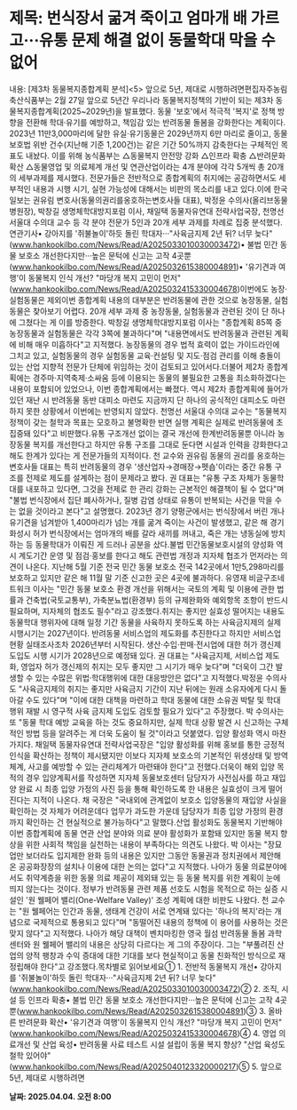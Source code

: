 # **제목: 번식장서 굶겨 죽이고 엄마개 배 가르고···유통 문제 해결 없이 동물학대 막을 수 없어**

  내용: [제3차 동물복지종합계획 분석]<5> 앞으로 5년, 제대로 시행하려면편집자주농림축산식품부는 2월 27일 앞으로 5년간 우리나라 동물복지정책의 기반이 되는 제3차 동물복지종합계획(2025~2029년)을 발표했다. 동물 '보호'에서 적극적 '복지'로 정책 방향을 전환해 학대·유기를 예방하고, 책임감 있는 반려동물 돌봄을 강화한다는 계획이다. 2023년 11만3,000마리에 달한 유실·유기동물은 2029년까지 6만 마리로 줄이고, 동물보호법 위반 건수(지난해 기준 1,200건)는 같은 기간 50%까지 감축한다는 구체적인 목표도 내놨다. 이를 위해 농식품부는 △동물복지 안전망 강화 △인프라 확충 △반려문화 확산 △동물영업 및 의료체계 개선 및 연관산업이라는 4개 분야에 각각 5개씩 총 20개의 세부과제를 제시했다. 전문가들은 전반적으로 종합계획의 취지에는 공감하면서도 세부적인 내용과 시행 시기, 실현 가능성에 대해서는 비판의 목소리를 내고 있다.이에 한국일보는 권유림 변호사(동물의권리를옹호하는변호사들 대표), 박정윤 수의사(올리브동물병원장), 박창길 생명체학대방지포럼 이사, 채일택 동물자유연대 전략사업국장, 천명선 서울대 수의대 교수 등 각 분야 전문가 5인과 20개 세부 과제를 차례로 집중 분석했다.연관기사• 강아지를 '쥐불놀이'하듯 돌린 학대자···"사육금지제 2년 뒤? 너무 늦다"(www.hankookilbo.com/News/Read/A2025033010030003472)• 불법 민간 동물 보호소 개선한다지만···높은 문턱에 신고는 고작 4곳뿐(www.hankookilbo.com/News/Read/A2025032615380004891)• '유기견과 여행'이 동물복지 인식 개선? "마당개 복지 고민이 먼저"(www.hankookilbo.com/News/Read/A2025032415330004678)이번에도 농장·실험동물은 제외이번 종합계획 내용의 대부분은 반려동물에 관한 것으로 농장동물, 실험동물은 찾아보기 어렵다. 20개 세부 과제 중 농장동물, 실험동물과 관련된 것이 단 하나에 그쳤다는 게 이를 방증한다. 박창길 생명체학대방지포럼 이사는 "종합계획 85쪽 중 농장동물과 실험동물은 각각 3쪽에 불과하다"며 "내용면에서도 반려동물과 관련된 계획에 비해 매우 미흡하다"고 지적했다. 농장동물의 경우 법적 효력이 없는 가이드라인에 그치고 있고, 실험동물의 경우 실험동물 교육·컨설팅 및 지도·점검 관리를 이해 충돌이 있는 산업 지향적 전문가 단체에 위임하는 것이 검토되고 있어서다.더불어 제2차 종합계획에는 경주마·지역축제·소싸움 등에 이용되는 동물의 불필요한 고통을 최소화하겠다는 내용이 포함되어 있었으나, 이번 종합계획에서는 빠졌다. 역시 제2차 종합계획에 들어가 있던 재난 시 반려동물 동반 대피소 마련도 지금까지 단 하나의 공식적인 대피소도 마련하지 못한 상황에서 이번에는 반영되지 않았다. 천명선 서울대 수의대 교수는 "동물복지 정책이 갖는 철학과 목표는 모호하고 불명확한 반면 실행 계획은 실제로 반려동물에 초집중돼 있다"고 비판했다.유통 구조개선 없이는 결국 개선에 한계반려동물뿐 아니라 농장동물 복지를 개선한다고 하지만 유통 구조를 그대로 둔다면 시설과 인력을 강화한다고 해도 한계가 있다는 게 전문가들의 지적이다. 천 교수와 권유림 동물의 권리를 옹호하는 변호사들 대표는 특히 반려동물의 경우 '생산업자→경매장→펫숍'이라는 중간 유통 구조를 전제로 제도를 설계하는 점이 문제라고 봤다. 권 대표는 "유통 구조 자체가 동물학대를 내포하고 있다면, 그것을 전제로 한 관리 강화는 근본적인 해결책이 될 수 없다"며 "불법 번식장에서 집단 폐사하거나, 질병 감염 상태로 유통이 반복되는 사건을 막을 수는 없을 것이라고 본다"고 설명했다. 2023년 경기 양평군에서는 번식장에서 버린 개나 유기견을 넘겨받아 1,400마리가 넘는 개를 굶겨 죽이는 사건이 발생했고, 같은 해 경기 화성시 허가 번식장에서는 엄마개의 배를 갈라 새끼를 꺼내고, 죽은 개는 냉동실에 방치하는 등 동물학대가 이뤄진 게 드러나 공분을 샀다.불법 민간동물보호시설의 양성화 역시 계도기간 운영 및 점검·홍보를 한다고 해도 관련법 개정과 지자체 협조가 먼저라는 의견이 나온다. 지난해 5월 기준 전국 민간 동물 보호소 전국 142곳에서 1만5,298마리를 보호하고 있지만 같은 해 11월 말 기준 신고한 곳은 4곳에 불과하다. 유영재 비글구조네트워크 이사는 "민간 동물 보호소 환경 개선을 위해서는 국토의 계획 및 이용에 관한 법률과 건축법(국토교통부), 가축분뇨법(환경부) 등의 규제완화와 예외항목 조항이 반드시 필요하며, 지자체의 협조도 필수"라고 강조했다.취지는 좋지만 실효성 떨어지는 내용도동물학대 행위자에 대해 일정 기간 동물을 사육하지 못하도록 하는  사육금지제의 실제 시행시기는 2027년이다.  반려동물 서비스업의 제도화를 추진한다고 하지만 서비스업 현황 실태조사조차 2026년부터 시작된다. 생산·수입·판매·전시업에 대한 허가 갱신제 도입도 시행 시기가 2028년으로 예정돼 있다. 권 대표는 "사육금지제, 서비스업 제도화, 영업자 허가 갱신제의 취지는 모두 좋지만 그 시기가 매우 늦다"며 "더욱이 그간 발생할 수 있는 수많은 위법·학대행위에 대한 대응방안은 없다"고 지적했다.박정윤 수의사도 "사육금지제의 취지는 좋지만 사육금지 기간이 지난 뒤에는 원래 소유자에게 다시 돌아갈 수도 있다"며 "이에 대한 대책을 마련하고 학대 동물에 대한 소유권 박탈 및 학대 행위 재발 시 영구적 사육 금지제 도입도 검토할 필요가 있다"고 주장했다.  박 수의사는 또 "동물 학대 예방 교육을 하는 것도 중요하지만, 실제 학대 상황 발견 시 신고하는 구체적인 방법 등을 알려주는 게 더욱 도움이 될 것"이라고 덧붙였다. 입양 활성화 역시 마찬가지다. 채일택 동물자유연대 전략사업국장은 "입양 활성화를 위해 홍보를 통한 긍정적 인식을 확산하는 정책이 제시됐지만 이보다 지자체 보호소의 기본적인 위생상태 및 방역체계, 사고를 예방할 수 있는 관리체계가 마련돼야 한다"고 전했다.더욱이 해외 입양 목적의 경우 입양계획서를 작성하면 지자체 동물보호센터 담당자가 사전심사를 하고 재입양 완료 시 최종 입양 가정의 사진 등을 통해 확인하도록 한 내용은 실효성이 크게 떨어진다는 지적이 나온다. 채 국장은 "국내외에 관계없이 보호소 입양동물의 재입양 사실을 확인하는 것 자체가 어려운데다 업무가 과도한 가운데 담당자가 최종 입양 가정의 환경 까지 확인하는 건 현실적으로 불가능하다"고 말했다.산업 활성화도 동물복지 기반해야이번 종합계획에 동물 연관 산업 분야와 의료 분야 활성화가 포함돼 있지만 동물 복지 향상을 위한 사회적 책임을 실천하는 내용이 부족하다는 의견도 나왔다. 박 이사는 "장묘업만 보더라도 입지제한 완화 등의 내용은 있지만 그동안 동물권과 정치권에서 제안해 온 공공화장장의 설치나 이용에 대한 논의는 없다"고 지적했다. 나아가 동물 의료분야에서도 취약계층을 위한 동물 의료 제공이 제외돼 있는 등 동물 복지를 위한 계획이 눈에 띄지 않는다는 것이다. 정부가 반려동물 관련 제품 선호도 시험을 목적으로 하는 실증 시설인 '원 웰페어 밸리(One-Welfare Valley)' 조성 계획에 대한  비판도 나왔다. 천 교수는 "원 웰페어는 인간과 동물, 생태계 건강이 서로 연계돼 있다는 '하나의 복지'라는 개념으로 국제적으로 통용되고 있다"며 "동떨어진 내용의 정책에 이 용어를 사용하는 것은 맞지 않다"고 지적했다. 나아가 해당 대책이 벤치마킹한 영국 월섬 반려동물 돌봄 과학센터와 원 웰페어 밸리의 내용은 상당히 다르다는 게 그의 주장이다. 그는 "부풀려진 산업의 양적 팽창과 수익 증대에 대한 기대를 보다 현실적이고 동물 친화적인 방식으로 재정립해야 한다"고 강조했다.목차별로 읽어보세요① 1. 전반적 동물복지 개선• 강아지를 '쥐불놀이'하듯 돌린 학대자···"사육금지제 2년 뒤? 너무 늦다"(www.hankookilbo.com/News/Read/A2025033010030003472)② 2. 조직, 시설 등 인프라 확충• 불법 민간 동물 보호소 개선한다지만···높은 문턱에 신고는 고작 4곳뿐(www.hankookilbo.com/News/Read/A2025032615380004891)③ 3. 올바른 반려문화 확산• '유기견과 여행'이 동물복지 인식 개선? "마당개 복지 고민이 먼저"(www.hankookilbo.com/News/Read/A2025032415330004678)④ 4. 영업 의료개선 및 산업 육성• 반려동물 사료 테스트 시설 설립이 동물 복지 향상? "산업 육성도 철학 있어야"(www.hankookilbo.com/News/Read/A2025040123320000217)⑤ 5. 앞으로 5년, 제대로 시행하려면

  **날짜: 2025.04.04. 오전 8:00**